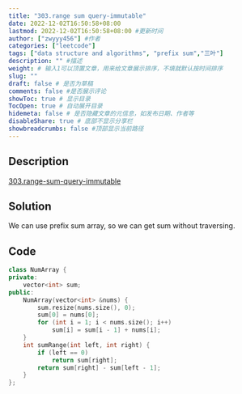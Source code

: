 ```yaml
---
title: "303.range sum query-immutable"
date: 2022-12-02T16:50:58+08:00
lastmod: 2022-12-02T16:50:58+08:00 #更新时间
author: ["zwyyy456"] #作者
categories: ["leetcode"]
tags: ["data structure and algorithms", "prefix sum","三叶"]
description: "" #描述
weight: # 输入1可以顶置文章，用来给文章展示排序，不填就默认按时间排序
slug: ""
draft: false # 是否为草稿
comments: false #是否展示评论
showToc: true # 显示目录
TocOpen: true # 自动展开目录
hidemeta: false # 是否隐藏文章的元信息，如发布日期、作者等
disableShare: true # 底部不显示分享栏
showbreadcrumbs: false #顶部显示当前路径
---
```

## Description
[303.range-sum-query-immutable](https://leetcode.com/problems/range-sum-query-immutable/)

## Solution
We can use prefix sum array, so we can get sum without traversing.

## Code
```cpp
class NumArray {
private:
    vector<int> sum;
public:
    NumArray(vector<int> &nums) {
        sum.resize(nums.size(), 0);
        sum[0] = nums[0];
        for (int i = 1; i < nums.size(); i++)
            sum[i] = sum[i - 1] + nums[i];
    }
    int sumRange(int left, int right) {
        if (left == 0)
            return sum[right];
        return sum[right] - sum[left - 1];
    }
};
```